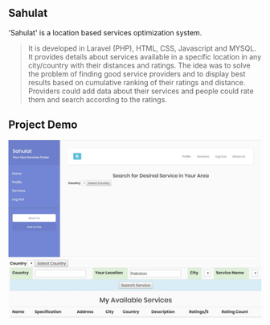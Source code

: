 ## Sahulat
'Sahulat' is a location based services optimization system.

>It is developed in Laravel (PHP), HTML, CSS, Javascript and MYSQL.
>It provides details about services available in a specific location in any city/country with their distances and ratings. The idea was to solve the problem of finding good service providers and to display best results based on cumulative ranking of their ratings and distance.
Providers could add data about their services and people could rate them and search according to the ratings.

## Project Demo 
![welcome screen](README-assets/snapshot-1.jpg?raw=true "Title")
![services search filters](README-assets/snapshot-2.jpg?raw=true "Title")
